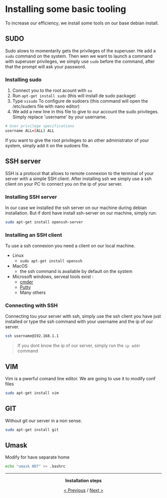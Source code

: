 # Installing some basic tooling
To increase our efficiency, we install some tools on our base debian install.

## SUDO
Sudo alows to momentarily gets the privileges of the superuser.
He add a `sudo` command on the system. Then wen we want to launch a command with superuser privileges, we simply use `sudo` before the command, after that the prompt will ask your password.

### Installing sudo
1. Connect you to the root acount with `su`
2. Run `apt-get install sudo` (this will install de sudo package)
3. Type `visudo` To configure de sudoers (this command will open the /etc/suders file with nano editor)
4. We add a new line in this file to give to our account the sudo privileges. Simply replace 'username' by your username.
```bash
# User privilege specifications
username ALL=(ALL) ALL
```
If you want to give the root privileges to an other administrator of your system, simply add it on the sudoers file.

## SSH server
SSH is a protocol that allows to remote connexion to the terminal of your server with a simple SSH client. After installing ssh we simply use a ssh client on your PC to connect you on the ip of your server.

### Installing SSH server
In our case we installed the ssh server on our machine during debian installation. But if dont have install ssh-server on our machine, simply run:
```bash
sudo apt-get install openssh-server
```

### Installing an SSH client
Tu use a ssh connexion you need a client on our local machine.
- Linux
    - `sudo apt-get install openssh`
- MacOS
    - the ssh command is available by default on the system
- Microsoft windows, serveal tools exist :
    - [cmder](http://cmder.net/)
    - [Putty](http://www.putty.org/)
    - Many others

### Connecting with SSH
Connecting tou your server with ssh, simply use the ssh client you have just installed or type the ssh command with your username and the ip of our server.
```bash
ssh username@192.168.1.1
```

> If you dont know the ip of our server, simply run the `ip addr` command

## VIM
Vim is a pwerful comand line editor. We are going to use it to modify conf files
```bash
sudo apt-get install vim
```

## GIT
Without git our server in a non sense.
```bash
sudo apt-get install git
```

## Umask
Modify for have separate home
```bash
echo "umask 007" >> .bashrc
```

<div align="center">
<hr>

**Installation steps**

[< Previous](debian.md) / [Next >](php.md)

</div>